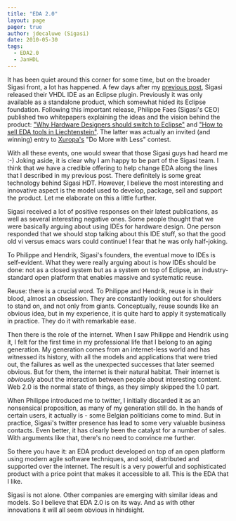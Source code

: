 ```yaml
---
title: "EDA 2.0"
layout: page 
pager: true
author: jdecaluwe (Sigasi)
date: 2010-05-30
tags: 
  - EDA2.0
  - JanHDL
---
```

<div class="content">
<p>It has been quiet around this corner for some time, but on the broader Sigasi front,  a lot has happened. A few days after my <a href="http://www.sigasi.com/content/most-needed-eda-innovation">previous post</a>, Sigasi released their VHDL IDE as an Eclipse plugin. Previously it was only available as a standalone product, which somewhat hided its Eclipse foundation. Following this important release, Philippe Faes (Sigasi's CEO) published two whitepapers explaining the ideas and the vision behind the product: <a href="http://www.sigasi.com/content/why-hardware-designers-should-switch-eclipse">"Why Hardware Designers should switch to Eclipse"</a> and <a href="http://www.xuropa.com/blog/domorewithless/entries/howtosellinliechtenstein" class="elf-external elf-icon">"How to sell EDA tools in Liechtenstein"</a>. The latter was actually an invited (and winning) entry to <a href="http://www.xuropa.com" class="elf-external elf-icon">Xuropa's</a> "Do More with Less" contest.</p><p>With all these events, one would swear that those Sigasi guys had heard me :-) Joking aside, it is clear why I am happy to be part of the Sigasi team. I think that we have a credible offering to help change EDA along the lines that I described in my previous post. There definitely is some great technology behind Sigasi HDT. However, I believe the most interesting and innovative aspect is the model used to develop, package, sell and support the product. Let me elaborate on this a little further.</p><p>Sigasi received a lot of positive responses on their latest publications, as well as several interesting negative ones. Some people thought that we were basically arguing about using IDEs for hardware design. One person responded that we should stop talking about this IDE stuff, so that the good old vi versus emacs wars could continue! I fear that he was only half-joking.</p><p>To Philippe and Hendrik, Sigasi's founders, the eventual move to IDEs is self-evident. What they were really arguing about is how IDEs should be done: not as a closed system but as a system on top of Eclipse, an industry-standard open platform that enables massive and systematic reuse.</p><p>Reuse: there is a crucial word. To Philippe and Hendrik, reuse is in their blood, almost an obsession. They are constantly looking out for shoulders to stand on, and not only from giants. Conceptually, reuse sounds like an obvious idea, but in my experience, it is quite hard to apply it systematically in practice. They do it with remarkable ease.</p><p>Then there is the role of the internet. When I saw Philippe and Hendrik using it, I felt for the first time in my professional life that I belong to an aging generation. My generation comes from an internet-less world and has witnessed its history,  with all the models and applications that were tried out, the failures as well as the unexpected successes that later seemed obvious.  But for them, the internet is their natural habitat. Their internet is <em>obviously</em> about the interaction between people about interesting content. Web 2.0 is the normal state of things, as they simply skipped the 1.0 part.</p><p>When Philippe introduced me to twitter, I initially discarded it as an nonsensical proposition, as many of my generation still do. In the hands of certain users, it actually is - some Belgian politicians come to mind. But in practice, Sigasi's twitter presence has lead to some very valuable business contacts. Even better, it has clearly been the catalyst for a number of sales. With arguments like that, there's no need to convince me further.</p><p>So there you have it: an EDA product developed on top of an open platform using modern agile software techniques, and sold, distributed and supported over the internet. The result is a very powerful and sophisticated product with a price point that makes it accessible to all. This is the EDA that I like.</p><p>Sigasi is not alone. Other companies are emerging with similar ideas and models. So I believe that EDA 2.0 is on its way. And as with other innovations it will all seem obvious in hindsight.</p>  </div>

